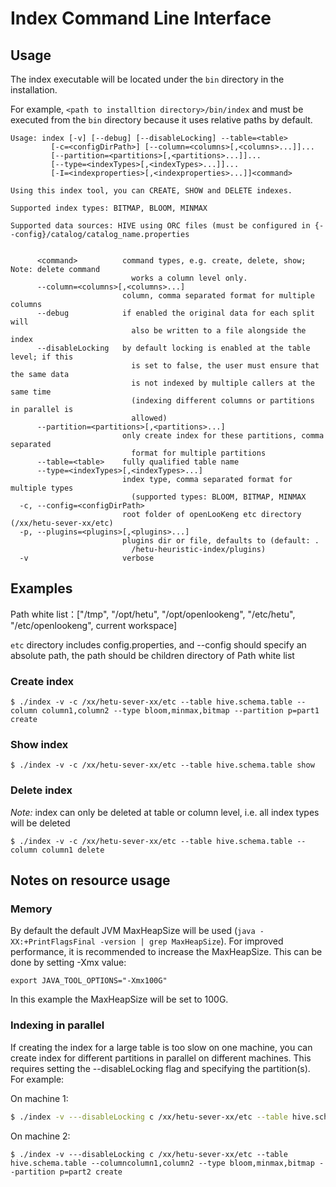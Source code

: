 
# Index Command Line Interface

## Usage

The index executable will be located under the `bin` directory in the installation. 

For example, `<path to installtion directory>/bin/index` and must be executed from the `bin` directory because it uses relative paths by default.

```
Usage: index [-v] [--debug] [--disableLocking] --table=<table>
         [-c=<configDirPath>] [--column=<columns>[,<columns>...]]...
         [--partition=<partitions>[,<partitions>...]]...
         [--type=<indexTypes>[,<indexTypes>...]]...
         [-I=<indexproperties>[,<indexproperties>...]]<command>

Using this index tool, you can CREATE, SHOW and DELETE indexes.

Supported index types: BITMAP, BLOOM, MINMAX

Supported data sources: HIVE using ORC files (must be configured in {--config}/catalog/catalog_name.properties


      <command>          command types, e.g. create, delete, show; Note: delete command
                           works a column level only.
      --column=<columns>[,<columns>...]
                         column, comma separated format for multiple columns
      --debug            if enabled the original data for each split will
                           also be written to a file alongside the index
      --disableLocking   by default locking is enabled at the table level; if this
                           is set to false, the user must ensure that the same data
                           is not indexed by multiple callers at the same time
                           (indexing different columns or partitions in parallel is
                           allowed)
      --partition=<partitions>[,<partitions>...]
                         only create index for these partitions, comma separated
                           format for multiple partitions
      --table=<table>    fully qualified table name
      --type=<indexTypes>[,<indexTypes>...]
                         index type, comma separated format for multiple types
                           (supported types: BLOOM, BITMAP, MINMAX
  -c, --config=<configDirPath>
                         root folder of openLooKeng etc directory (/xx/hetu-sever-xx/etc)
  -p, --plugins=<plugins>[,<plugins>...]
                         plugins dir or file, defaults to (default: .
                           /hetu-heuristic-index/plugins)
  -v                     verbose
```

## Examples

Path white list：["/tmp", "/opt/hetu", "/opt/openlookeng", "/etc/hetu", "/etc/openlookeng", current workspace]

`etc` directory includes config.properties, and --config should specify an absolute path,
the path should be children directory of Path white list

### Create index

``` shell
$ ./index -v -c /xx/hetu-sever-xx/etc --table hive.schema.table --column column1,column2 --type bloom,minmax,bitmap --partition p=part1 create
```

### Show index

``` shell
$ ./index -v -c /xx/hetu-sever-xx/etc --table hive.schema.table show
```

### Delete index

*Note:* index can only be deleted at table or column level, i.e. all index types will be deleted

``` shell
$ ./index -v -c /xx/hetu-sever-xx/etc --table hive.schema.table --column column1 delete
```

## Notes on resource usage

### Memory

By default the default JVM MaxHeapSize will be used (`java -XX:+PrintFlagsFinal -version | grep MaxHeapSize`). For improved performance, it is recommended to increase the MaxHeapSize. This can be
done by setting -Xmx value:

``` shell
export JAVA_TOOL_OPTIONS="-Xmx100G"
```

In this example the MaxHeapSize will be set to 100G.

### Indexing in parallel

If creating the index for a large table is too slow on one machine, you can create index for different partitions in parallel on different machines. This requires setting the --disableLocking flag and specifying the partition(s). For example:

On machine 1:

``` bash 
$ ./index -v ---disableLocking c /xx/hetu-sever-xx/etc --table hive.schema.table --columncolumn1,column2 --type bloom,minmax,bitmap --partition p=part1 create
```

On machine 2:

``` shell
$ ./index -v ---disableLocking c /xx/hetu-sever-xx/etc --table hive.schema.table --columncolumn1,column2 --type bloom,minmax,bitmap --partition p=part2 create
```
